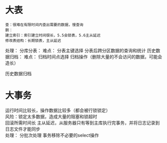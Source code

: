 # 大表 #  
    查：很难在有限时间内查出需要的数据，慢查询  
    删：
    建立索引：索引建立时间很长，5.5会锁表，5.6主从延迟   
    修改表结构：长期锁表，主从延迟  
处理：
    分库分表：
        难点：
            分表主键选择
            分表后跨分区数据的查询和统计
    历史数据归档：
        难点：
            归档时间点选择
            归档操作（删除大量的不会访问的数据，可能会造长）
        
历史数据归档
# 大事务 #  
运行时间比较长，操作数据比较多（都会被行锁锁定）  
风险：锁定太多数据，造成大量的阻塞和锁超时  
      回滚所需时间长
      主从延迟，从服务器只有等到主库执行完事务，并将日志记录到日志文件才能同步  
处理：
    分批次处理
    事务移除不必要的select操作
